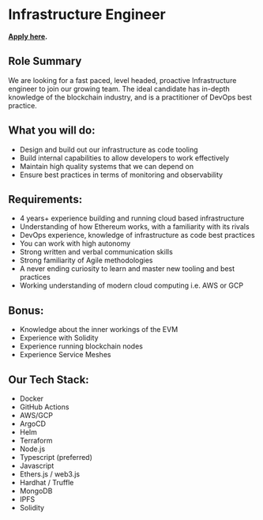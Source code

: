 # Infrastructure Engineer

**[Apply here](https://boards.greenhouse.io/bosonprotocol/jobs/4920579003).**

## Role Summary

We are looking for a fast paced, level headed, proactive Infrastructure engineer to join our growing team. The ideal candidate has in-depth knowledge of the blockchain industry, and is a practitioner of DevOps best practice. 

## What you will do:

- Design and build out our infrastructure as code tooling
- Build internal capabilities to allow developers to work effectively
- Maintain high quality systems that we can depend on
- Ensure best practices in terms of monitoring and observability

## Requirements:

- 4 years+ experience building and running cloud based infrastructure
- Understanding of how Ethereum works, with a familiarity with its rivals
- DevOps experience, knowledge of infrastructure as code best practices
- You can work with high autonomy
- Strong written and verbal communication skills
- Strong familiarity of Agile methodologies 
- A never ending curiosity to learn and master new tooling and best practices
- Working understanding of modern cloud computing i.e. AWS or GCP

## Bonus:

- Knowledge about the inner workings of the EVM
- Experience with Solidity
- Experience running blockchain nodes
- Experience Service Meshes

## Our Tech Stack:

- Docker
- GitHub Actions
- AWS/GCP
- ArgoCD
- Helm
- Terraform
- Node.js
- Typescript (preferred)
- Javascript
- Ethers.js / web3.js
- Hardhat / Truffle
- MongoDB
- IPFS
- Solidity

